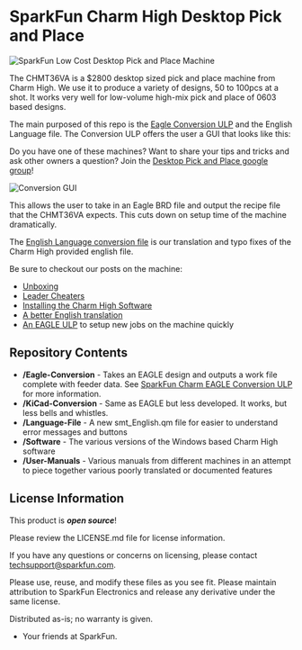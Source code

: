 SparkFun Charm High Desktop Pick and Place
========================================

![SparkFun Low Cost Desktop Pick and Place Machine](https://cdn.sparkfun.com/assets/home_page_posts/2/5/8/6/Pick-Place-Setup-1.jpg)

The CHMT36VA is a $2800 desktop sized pick and place machine from Charm High. We use it to produce a variety of designs, 50 to 100pcs at a shot. It works very well for low-volume high-mix pick and place of 0603 based designs.

The main purposed of this repo is the [Eagle Conversion ULP](https://github.com/sparkfunX/Desktop-PickAndPlace-CHMT36VA/tree/master/Eagle-Conversion) and the English Language file. The Conversion ULP offers the user a GUI that looks like this:

Do you have one of these machines? Want to share your tips and tricks and ask other owners a question? Join the [Desktop Pick and Place google group](https://groups.google.com/d/forum/desktop-pick-and-place)!

![Conversion GUI](https://github.com/sparkfunX/Desktop-PickAndPlace-CHMT36VA/raw/master/Conversion%20GUI.jpg)

This allows the user to take in an Eagle BRD file and output the recipe file that the CHMT36VA expects. This cuts down on setup time of the machine dramatically.

The [English Language conversion file](https://github.com/sparkfunX/Desktop-PickAndPlace-CHMT36VA/tree/master/Language-File) is our translation and typo fixes of the Charm High provided english file.

Be sure to checkout our posts on the machine:

* [Unboxing](https://www.sparkfun.com/sparkx/blog/2586)
* [Leader Cheaters](https://www.sparkfun.com/sparkx/blog/2588)
* [Installing the Charm High Software](https://www.sparkfun.com/sparkx/blog/2594)
* [A better English translation](https://www.sparkfun.com/sparkx/blog/2595)
* [An EAGLE ULP](https://www.sparkfun.com/sparkx/blog/2591) to setup new jobs on the machine quickly

Repository Contents
-------------------

* **/Eagle-Conversion** - Takes an EAGLE design and outputs a work file complete with feeder data. See [SparkFun Charm EAGLE Conversion ULP](https://www.sparkfun.com/sparkx/blog/2591) for more information.
* **/KiCad-Conversion** - Same as EAGLE but less developed. It works, but less bells and whistles.
* **/Language-File** - A new smt_English.qm file for easier to understand error messages and buttons
* **/Software** - The various versions of the Windows based Charm High software
* **/User-Manuals** - Various manuals from different machines in an attempt to piece together various poorly translated or documented features

License Information
-------------------

This product is _**open source**_! 

Please review the LICENSE.md file for license information. 

If you have any questions or concerns on licensing, please contact techsupport@sparkfun.com.

Please use, reuse, and modify these files as you see fit. Please maintain attribution to SparkFun Electronics and release any derivative under the same license.

Distributed as-is; no warranty is given.

- Your friends at SparkFun.
